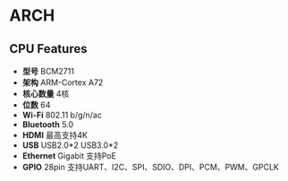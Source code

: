 
# ARCH

## CPU Features
* **型号**  BCM2711
* **架构** ARM-Cortex A72
* **核心数量** 4核
* **位数** 64
* **Wi-Fi** 802.11 b/g/n/ac
* **Bluetooth** 5.0
* **HDMI** 最高支持4K
* **USB** USB2.0\*2 USB3.0\*2
* **Ethernet** Gigabit 支持PoE
* **GPIO** 28pin 支持UART、I2C、SPI、SDIO、DPI、PCM、PWM、GPCLK
